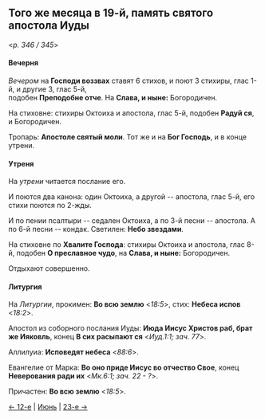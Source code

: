 
## Того же месяца в 19-й, память святого апостола Иуды

<*p. 346 / 345*>

#### Вечерня

*Вечером* на **Господи воззвах** ставят 6 стихов, и поют 3 стихиры, глас 1-й, и другие 3, глас 5-й,  
подобен **Преподобне отче**. На **Слава, и ныне:** Богородичен. 

На стиховне: стихиры Октоиха и апостола, глас 5-й, подобен **Радуй ся**, и Богородичен. 

Тропарь: **Апостоле святый моли**. Тот же и на **Бог Господь**, и в конце утрени. 

#### Утреня

На *утрени* читается послание его. 

И поются два канона: один Октоиха, а другой -- апостола, глас 5-й, его стихи поются по 2-жды. 

И по пении псалтыри -- седален Октоиха, а по 3-й песни -- апостола. А по 6-й песни -- кондак. 
Светилен: **Небо звездами**. 

На стиховне по **Хвалите Господа**: стихиры Октоиха и апостола, глас 8-й, подобен **О преславное чудо**, 
на **Слава, и ныне:** Богородичен. 

Отдыхают совершенно. 

#### Литургия

На *Литургии*, прокимен: **Во всю землю** <*18:5*>, стих: **Небеса испов** <*18:2*>.
 
Апостол из соборного послания Иуды: **Июда Иисус Христов раб, брат же Ияковль**, конец **В сих расыпают ся** 
<*Иуд.1:1; зач. 77*>.
 
Аллилуиа: **Исповедят небеса** <*88:6*>. 
 
Евангелие от Марка: **Во оно приде Иисус во отчество Свое**, конец **Неверования ради их** 
<*Мк.6:1; зач. 22 - ?*>. 

Причастен: **Во всю землю** <*18:5*>.  

[← 12-е](06_12_AST.ru.md) | [Июнь](README.md#19-й) | [23-е →](06_23_AST.ru.md)
